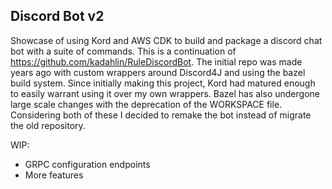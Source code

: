 ## Discord Bot v2

Showcase of using Kord and AWS CDK to build and package a discord chat bot with a suite of commands. This is a 
continuation of https://github.com/kadahlin/RuleDiscordBot. The initial repo was made years ago with custom wrappers
around Discord4J and using the bazel build system. Since initially making this project, Kord had matured enough
to easily warrant using it over my own wrappers. Bazel has also undergone large scale changes with the deprecation
of the WORKSPACE file. Considering both of these I decided to remake the bot instead of migrate the old repository.

WIP:
- GRPC configuration endpoints
- More features